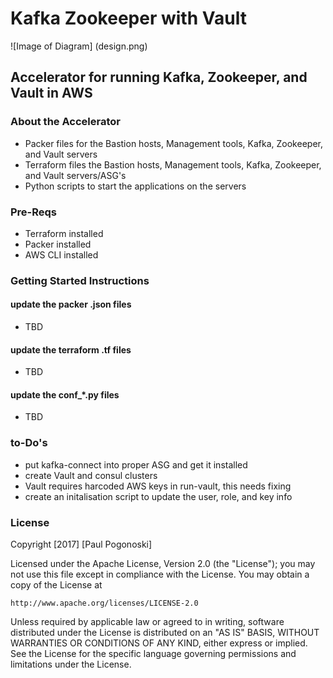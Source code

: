 # Kafka Zookeeper with Vault

![Image of Diagram] (design.png)


## Accelerator for running Kafka, Zookeeper, and Vault in AWS 
### About the Accelerator
- Packer files for the Bastion hosts, Management tools, Kafka, Zookeeper, and Vault servers
- Terraform files the Bastion hosts, Management tools, Kafka, Zookeeper, and Vault servers/ASG's
- Python scripts to start the applications on the servers

### Pre-Reqs
- Terraform installed
- Packer installed
- AWS CLI installed

### Getting Started Instructions
#### update the packer .json files
- TBD


#### update the terraform .tf files
- TBD

#### update the conf_*.py files
- TBD

### to-Do's
- put kafka-connect into proper ASG and get it installed
- create Vault and consul clusters
- Vault requires harcoded AWS keys in run-vault, this needs fixing
- create an initalisation script to update the user, role, and key info

### License
Copyright [2017] [Paul Pogonoski]

Licensed under the Apache License, Version 2.0 (the "License");
you may not use this file except in compliance with the License.
You may obtain a copy of the License at

    http://www.apache.org/licenses/LICENSE-2.0

Unless required by applicable law or agreed to in writing, software
distributed under the License is distributed on an "AS IS" BASIS,
WITHOUT WARRANTIES OR CONDITIONS OF ANY KIND, either express or implied.
See the License for the specific language governing permissions and
limitations under the License.
